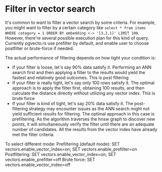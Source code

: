 # Filter in vector search

It's common to want to filter a vector search by some criteria. For example, you might want to filter by a certain category like `select * from items WHERE category = 1 ORDER BY embedding <-> '[3,2,1]' LIMIT 100`. However, there're several possible execution plan for this kind of query. Currently pgvecto.rs use prefilter by default, and enable user to choose postfilter or brute-force if needed.

The actual performance of filtering depends on how tight your condition is:
- If your filter is loose, let's say 90% data satisfy it. Performing an ANN search first and then applying a filter to the results would yield the fastest and relatively good outcomes. This is post filtering
- If your filter is really tight, let's say only 100 rows satisfy it. The optimal approach is to apply the filter first, obtaining 100 results, and then calculate the distance directly without utilizing any vector index. This is brute force
- If your filter is kind of tight, let's say 20% data satisfy it. The post-filtering strategy may encounter issues as the ANN search might not yield sufficient results for filtering. The optimal approach in this case is prefiltering. As the algorithm traverses the hnsw graph to discover new points, it will simultaneously verify the filter until there are an adequate number of candidates. All the results from the 
vector index have already met the filter criteria.

To select different mode:
Prefiltering (default mode): SET vectors.enable_vector_index=on; SET vectors.enable_prefilter=on
Postfiltering: SET vectors.enable_vector_index=on; SET vectors.enable_prefilter=off
Brute force: SET vectors.enable_vector_index=off
